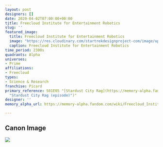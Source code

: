 ```yaml
---
layout: post
designers: []
date: 2020-04-02T07:00:00+00:00
title: Freecloud Institute for Entertainment Robotics
slug: ''
featured_image:
  title: Freecloud Institute for Entertainment Robotics
  image: "https://res.cloudinary.com/startrekdesignproject-com/image/upload/v1585863145/FreecloudInstituteForEntRobotics.png"
  caption: Freecloud Institute for Entertainment Robotics
time_period: 2300s
quadrants: Alpha
universes:
- Prime
affiliations:
- Freecloud
types:
- Science & Research
franchise: Picard
primary_reference: S01E05 "[Stardust City Rag](https://memory-alpha.fandom.com/wiki/Stardust_City_Rag_(episode)
  "Stardust City Rag (episode)")"
designer: ''
memory_alpha_url: https://memory-alpha.fandom.com/wiki/Freecloud_Institute_of_Entertainment_Robotics

---
```

## Canon Image

![](https://res.cloudinary.com/startrekdesignproject-com/image/upload/v1585863145/PIC1x5-FreecloudInstitute-of-Entertainment-Robotics.jpg)